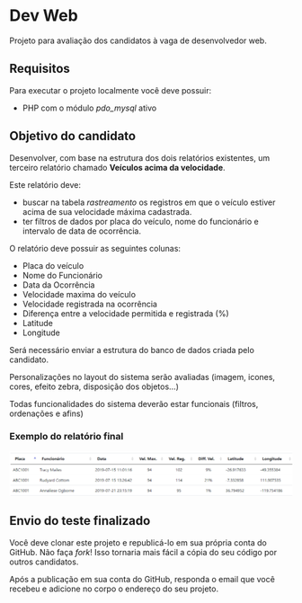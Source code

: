 # Dev Web

Projeto para avaliação dos candidatos à vaga de desenvolvedor web.

## Requisitos

Para executar o projeto localmente você deve possuir:

- PHP com o módulo _pdo_mysql_ ativo


## Objetivo do candidato

Desenvolver, com base na estrutura dos dois relatórios existentes, um terceiro relatório chamado __Veículos acima da velocidade__.

Este relatório deve:

* buscar na tabela _rastreamento_ os registros em que o veículo estiver acima de sua velocidade máxima cadastrada.
* ter filtros de dados por placa do veículo, nome do funcionário e intervalo de data de ocorrência. 

O relatório deve possuir as seguintes colunas:

- Placa do veículo
- Nome do Funcionário
- Data da Ocorrência
- Velocidade maxima do veículo
- Velocidade registrada na ocorrência
- Diferença entre a velocidade permitida e registrada (%)
- Latitude
- Longitude

Será necessário enviar a estrutura do banco de dados criada pelo candidato.

Personalizações no layout do sistema serão avaliadas (imagem, icones, cores, efeito zebra, disposição dos objetos...)

Todas funcionalidades do sistema deverão estar funcionais (filtros, ordenações e afins)

### Exemplo do relatório final

![Exemplo do relatório final](./exemplo.png)

## Envio do teste finalizado

Você deve clonar este projeto e republicá-lo em sua própria conta do GitHub. Não faça _fork_! Isso tornaria mais fácil a cópia do seu código por outros candidatos.

Após a publicação em sua conta do GitHub, responda o email que você recebeu e adicione no corpo o endereço do seu projeto.
